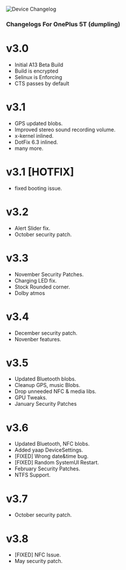 ![Device Changelog](https://i.imgur.com/C0Wcdr5.png)

### Changelogs For OnePlus 5T (dumpling)

# v3.0

- Initial A13 Beta Build
- Build is encrypted
- Selinux is Enforcing
- CTS passes by default

# v3.1

- GPS updated blobs.
- Improved stereo sound recording volume.
- x-kernel inlined.
- DotFix 6.3 inlined.
- many more.

# v3.1 [HOTFIX]

- fixed booting issue.

# v3.2

- Alert Slider fix.
- October security patch.

# v3.3

- November Security Patches.
- Charging LED fix.
- Stock Rounded corner.
- Dolby atmos

# v3.4

- December security patch.
- Novenber features.

# v3.5

- Updated Bluetooth blobs.
- Cleanup GPS, music Blobs.
- Drop unneeded NFC & media libs.
- GPU Tweaks.
- January Security Patches

# v3.6

- Updated Bluetooth, NFC blobs.
- Added yaap DeviceSettings.
- [FIXED] Wrong date&time bug.
- [FIXED] Random SystemUI Restart.
- February Security Patches.
- NTFS Support.

# v3.7

- October security patch.

# v3.8

- [FIXED] NFC Issue.
- May security patch.
